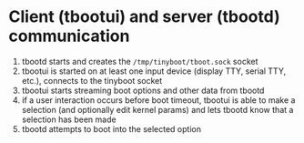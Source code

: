 # Client (tbootui) and server (tbootd) communication

1. tbootd starts and creates the `/tmp/tinyboot/tboot.sock` socket
1. tbootui is started on at least one input device (display TTY, serial TTY,
   etc.), connects to the tinyboot socket
1. tbootui starts streaming boot options and other data from tbootd
1. if a user interaction occurs before boot timeout, tbootui is able to make a
   selection (and optionally edit kernel params) and lets tbootd know that a
   selection has been made
1. tbootd attempts to boot into the selected option
